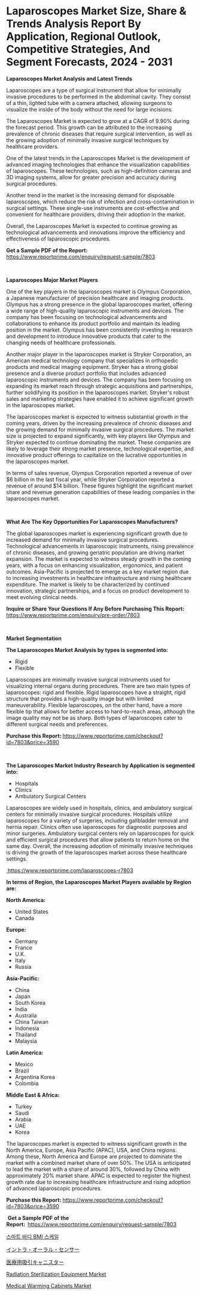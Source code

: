 <p><h1>Laparoscopes Market Size, Share & Trends Analysis Report By Application, Regional Outlook, Competitive Strategies, And Segment Forecasts, 2024 - 2031</h1></p><p><strong>Laparoscopes Market Analysis and Latest Trends</strong></p>
<p><p>Laparoscopes are a type of surgical instrument that allow for minimally invasive procedures to be performed in the abdominal cavity. They consist of a thin, lighted tube with a camera attached, allowing surgeons to visualize the inside of the body without the need for large incisions.</p><p>The Laparoscopes Market is expected to grow at a CAGR of 9.90% during the forecast period. This growth can be attributed to the increasing prevalence of chronic diseases that require surgical intervention, as well as the growing adoption of minimally invasive surgical techniques by healthcare providers.</p><p>One of the latest trends in the Laparoscopes Market is the development of advanced imaging technologies that enhance the visualization capabilities of laparoscopes. These technologies, such as high-definition cameras and 3D imaging systems, allow for greater precision and accuracy during surgical procedures.</p><p>Another trend in the market is the increasing demand for disposable laparoscopes, which reduce the risk of infection and cross-contamination in surgical settings. These single-use instruments are cost-effective and convenient for healthcare providers, driving their adoption in the market.</p><p>Overall, the Laparoscopes Market is expected to continue growing as technological advancements and innovations improve the efficiency and effectiveness of laparoscopic procedures.</p></p>
<p><strong>Get a Sample PDF of the Report:&nbsp;</strong> <a href="https://www.reportprime.com/enquiry/request-sample/7803">https://www.reportprime.com/enquiry/request-sample/7803</a></p>
<p>&nbsp;</p>
<p><strong>Laparoscopes Major Market Players</strong></p>
<p><p>One of the key players in the laparoscopes market is Olympus Corporation, a Japanese manufacturer of precision healthcare and imaging products. Olympus has a strong presence in the global laparoscopes market, offering a wide range of high-quality laparoscopic instruments and devices. The company has been focusing on technological advancements and collaborations to enhance its product portfolio and maintain its leading position in the market. Olympus has been consistently investing in research and development to introduce innovative products that cater to the changing needs of healthcare professionals.</p><p>Another major player in the laparoscopes market is Stryker Corporation, an American medical technology company that specializes in orthopedic products and medical imaging equipment. Stryker has a strong global presence and a diverse product portfolio that includes advanced laparoscopic instruments and devices. The company has been focusing on expanding its market reach through strategic acquisitions and partnerships, further solidifying its position in the laparoscopes market. Stryker's robust sales and marketing strategies have enabled it to achieve significant growth in the laparoscopes market.</p><p>The laparoscopes market is expected to witness substantial growth in the coming years, driven by the increasing prevalence of chronic diseases and the growing demand for minimally invasive surgical procedures. The market size is projected to expand significantly, with key players like Olympus and Stryker expected to continue dominating the market. These companies are likely to leverage their strong market presence, technological expertise, and innovative product offerings to capitalize on the lucrative opportunities in the laparoscopes market.</p><p>In terms of sales revenue, Olympus Corporation reported a revenue of over $6 billion in the last fiscal year, while Stryker Corporation reported a revenue of around $14 billion. These figures highlight the significant market share and revenue generation capabilities of these leading companies in the laparoscopes market.</p></p>
<p>&nbsp;</p>
<p><strong>What Are The Key Opportunities For Laparoscopes Manufacturers?</strong></p>
<p><p>The global laparoscopes market is experiencing significant growth due to increased demand for minimally invasive surgical procedures. Technological advancements in laparoscopic instruments, rising prevalence of chronic diseases, and growing geriatric population are driving market expansion. The market is expected to witness steady growth in the coming years, with a focus on enhancing visualization, ergonomics, and patient outcomes. Asia-Pacific is projected to emerge as a key market region due to increasing investments in healthcare infrastructure and rising healthcare expenditure. The market is likely to be characterized by continued innovation, strategic partnerships, and a focus on product development to meet evolving clinical needs.</p></p>
<p><strong>Inquire or Share Your Questions If Any Before Purchasing This Report:</strong> <a href="https://www.reportprime.com/enquiry/pre-order/7803">https://www.reportprime.com/enquiry/pre-order/7803</a></p>
<p>&nbsp;</p>
<p><strong>Market Segmentation</strong></p>
<p><strong>The Laparoscopes Market Analysis by types is segmented into:</strong></p>
<p><ul><li>Rigid</li><li>Flexible</li></ul></p>
<p><p>Laparoscopes are minimally invasive surgical instruments used for visualizing internal organs during procedures. There are two main types of laparoscopes: rigid and flexible. Rigid laparoscopes have a straight, rigid structure that provides a high-quality image but with limited maneuverability. Flexible laparoscopes, on the other hand, have a more flexible tip that allows for better access to hard-to-reach areas, although the image quality may not be as sharp. Both types of laparoscopes cater to different surgical needs and preferences.</p></p>
<p><strong>Purchase this Report:&nbsp;</strong><a href="https://www.reportprime.com/checkout?id=7803&price=3590">https://www.reportprime.com/checkout?id=7803&price=3590</a></p>
<p>&nbsp;</p>
<p><strong>The Laparoscopes Market Industry Research by Application is segmented into:</strong></p>
<p><ul><li>Hospitals</li><li>Clinics</li><li>Ambulatory Surgical Centers</li></ul></p>
<p><p>Laparoscopes are widely used in hospitals, clinics, and ambulatory surgical centers for minimally invasive surgical procedures. Hospitals utilize laparoscopes for a variety of surgeries, including gallbladder removal and hernia repair. Clinics often use laparoscopes for diagnostic purposes and minor surgeries. Ambulatory surgical centers rely on laparoscopes for quick and efficient surgical procedures that allow patients to return home on the same day. Overall, the increasing adoption of minimally invasive techniques is driving the growth of the laparoscopes market across these healthcare settings.</p></p>
<p><a href="https://www.reportprime.com/laparoscopes-r7803">&nbsp;https://www.reportprime.com/laparoscopes-r7803</a></p>
<p><strong>In terms of Region, the Laparoscopes Market Players available by Region are:</strong></p>
<p>
    <p> <strong> North America: </strong>
        <ul>
            <li>United States</li>
            <li>Canada</li>
        </ul>
        </p> 
    <p> <strong> Europe: </strong>
        <ul>
            <li>Germany</li>
            <li>France</li>
            <li>U.K.</li>
            <li>Italy</li>
            <li>Russia</li>
        </ul>
        </p> 
    <p> <strong> Asia-Pacific: </strong>
        <ul>
            <li>China</li>
            <li>Japan</li>
            <li>South Korea</li>
            <li>India</li>
            <li>Australia</li>
            <li>China Taiwan</li>
            <li>Indonesia</li>
            <li>Thailand</li>
            <li>Malaysia</li>
        </ul>
        </p> 
    <p> <strong> Latin America: </strong>
        <ul>
            <li>Mexico</li>
            <li>Brazil</li>
            <li>Argentina Korea</li>
            <li>Colombia</li>
        </ul>
        </p> 
    <p> <strong> Middle East & Africa: </strong>
        <ul>
            <li>Turkey</li>
            <li>Saudi</li>
            <li>Arabia</li>
            <li>UAE</li>
            <li>Korea</li>
        </ul>
    </p>
    </p>
<p><p>The laparoscopes market is expected to witness significant growth in the North America, Europe, Asia Pacific (APAC), USA, and China regions. Among these, North America and Europe are projected to dominate the market with a combined market share of over 50%. The USA is anticipated to lead the market with a share of around 30%, followed by China with approximately 20% market share. APAC is expected to register the highest growth rate due to increasing healthcare infrastructure and rising adoption of advanced laparoscopic procedures.</p></p>
<p><strong>Purchase this Report: </strong><a href="https://www.reportprime.com/checkout?id=7803&price=3590">https://www.reportprime.com/checkout?id=7803&price=3590</a></p>
<p>&nbsp;<strong>Get a Sample PDF of the Report:&nbsp;&nbsp;</strong><a href="https://www.reportprime.com/enquiry/request-sample/7803">https://www.reportprime.com/enquiry/request-sample/7803</a></p>
<p><strong></strong></p>
<p><p><a href="https://github.com/msujons1512/Market-Research-Report-List-1/blob/main/857348677879.md">스마트 바디 BMI 스케일</a></p><p><a href="https://github.com/BoydYundt1/Market-Research-Report-List-2/blob/main/439506860924.md">イントラ・オーラル・センサー</a></p><p><a href="https://github.com/dathomson6534/Market-Research-Report-List-2/blob/main/265166660921.md">医療用吸引キャニスター</a></p><p><a href="https://github.com/cecuraprangm/Market-Research-Report-List-3/blob/main/radiation-sterilization-equipment-market.md">Radiation Sterilization Equipment Market</a></p><p><a href="https://github.com/fiixsa/Market-Research-Report-List-3/blob/main/medical-warming-cabinets-market.md">Medical Warming Cabinets Market</a></p></p>